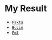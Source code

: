 # My Result


* [`Fakta`](https://raw.githubusercontent.com/Aufanino/res/main/data/fakta.json)
* [`Bucin`](https://raw.githubusercontent.com/Aufanino/res/main/data/bucin.json)
* [`Fml`](https://raw.githubusercontent.com/Aufanino/res/main/data/fml.json)
